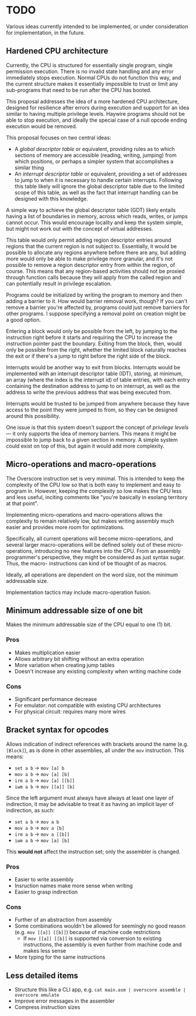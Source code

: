 
# TODO

Various ideas currently intended to be implemented, or under consideration for implementation, in the future.

## Hardened CPU architecture

Currently, the CPU is structured for essentially single program, single
permission execution. There is no invalid state handling and any error
immediately stops execution. Normal CPUs do not function this way, and the
current structure makes it essentially impossible to trust or limit any
sub-programs that need to be run after the CPU has booted.

This proposal addresses the idea of a more hardened CPU architecture, designed
for resilience after errors during execution and support for an idea similar to
having multiple privilege levels. Haywire programs should not be able to stop
execution, and ideally the special case of a null opcode ending execution would
be removed.

This proposal focuses on two central ideas:
- A _global descriptor table_ or equivalent, providing rules as to which
  sections of memory are accessible (reading, writing, jumping) from which
  positions, or perhaps a simpler system that accomplishes a similar thing
- An _interrupt descriptor table_ or equivalent, providing a set of addresses to
  jump to when it is necessary to handle certain interrupts. Following this
  table likely will ignore the global descriptor table due to the limited scope
  of this table, as well as the fact that interrupt handling can be designed
  with this knowledge.

A simple way to achieve the global descriptor table (GDT) likely entails having
a list of boundaries in memory, across which reads, writes, or jumps cannot
occur. This would encourage locality and keep the system simple, but might not
work out with the concept of virtual addresses.

This table would only permit adding region descriptor entries around regions
that the current region is not subject to. Essentially, it would be possible to
allocate any regions anywhere before there are any, but adding more would only
be able to make privilege more granular, and it's not possible to remove a
region descriptor entry from within the region, of course. This means that any
region-based activities should not be proxied through function calls because
they will apply from the called region and can potentially result in privilege
escalation.

Programs could be initialized by writing the program to memory and then adding a
barrier to it. How would barrier removal work, though? If you can't remove a
barrier you're affected by, programs could just remove barriers for other
programs. I suppose specifying a removal point on creation might be a good
option.

Entering a block would only be possible from the left, by jumping to the
instruction right before it starts and requiring the CPU to increase the
instruction pointer past the boundary. Exiting from the block, then, would only
be possible from the right, whether the limited block naturally reaches the exit
or if there's a jump to right before the right side of the block.

Interrupts would be another way to exit from blocks. Interrupts would be
implemented with an interrupt descriptor table (IDT), storing, at minimum, an
array (where the index is the interrupt id) of table entries, with each entry
containing the destination address to jump to on interrupt, as well as the
address to write the previous address that was being executed from.

Interrupts would be trusted to be jumped from anywhere because they have access
to the point they were jumped to from, so they can be designed around this
possibility.

One issue is that this system doesn't support the concept of *privilege levels*—
it only supports the idea of memory barriers. This means it might be impossible
to jump back to a given section in memory. A simple system could exist on top of
this, but again it would add more complexity.

## Micro-operations and macro-operations

The Overscore instruction set is very minimal. This is intended to keep the
complexity of the CPU low so that is both easy to implement and easy to program
in. However, keeping the complexity so low makes the CPU less and less useful,
inciting comments like "you're basically in esolang territory at that point".

Implementing micro-operations and macro-operations allows the complexity to
remain relatively low, but makes writing assembly much easier and provides more
room for optimizations.

Specifically, all current operations will become micro-operations, and several
larger macro-operations will be defined solely out of these micro-operations,
introducing no new features into the CPU. From an assembly programmer's
perspective, they might be considered as just syntax sugar. Thus, the macro-
instructions can kind of be thought of as macros.

Ideally, all operations are dependent on the word size, not the minimum
addressable size.

Implementation tactics may include macro-operation fusion.

## Minimum addressable size of one bit

Makes the minimum addressable size of the CPU equal to one (1) bit.

### Pros
- Makes multiplication easier
- Allows arbitrary bit shifting without an extra operation
- More variation when creating jump tables
- Doesn't increase any existing complexity when writing machine code

### Cons
- Significant performance decrease
- For emulator: not compatible with existing CPU architectures
- For physical circuit: requires many more wires

## Bracket syntax for opcodes

Allows indication of indirect references with brackets around the name (e.g.
`[Block]`), as is done in other assemblies, all under the `mov` instruction.
This means:
- `set a b` -> `mov [a] b`
- `mov a b` -> `mov [a] [b]`
- `irm a b` -> `mov [a] [[b]]`
- `iwm a b` -> `mov [[a]] [b]`

Since the left argument must always have always at least one layer of
indirection, it may be advisable to treat it as having an implicit layer of
indirection, as such:
- `set a b` -> `mov a b`
- `mov a b` -> `mov a [b]`
- `irm a b` -> `mov a [[b]]`
- `iwm a b` -> `mov [a] [b]`

This **would not** affect the instruction set; only the assembler is changed.

### Pros
- Easier to write assembly
- Insruction names make more sense when writing
- Easier to grasp indirection

### Cons
- Further of an abstraction from assembly
- Some combinations wouldn't be allowed for seemingly no good reason (e.g.
  `mov [[a]] [[b]]`) because of machine code restrictions
  - If `mov [[a]] [[b]]` is supported via conversion to existing instructions,
    the assembly is even further from machine code and makes less sense
- More typing for the same instructions

## Less detailed items

- Structure this like a CLI app, e.g. `cat main.asm | overscore assemble | overscore emulate`
- Improve error messages in the assembler
- Compress instruction sizes